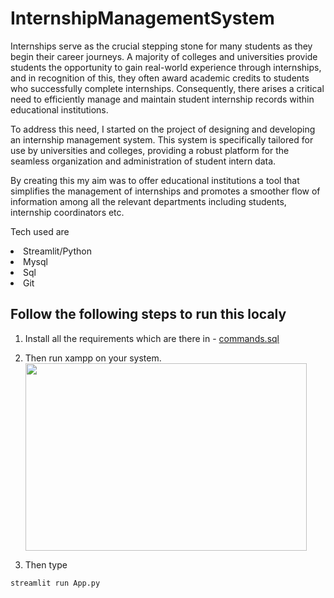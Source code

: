# InternshipManagementSystem
Internships serve as the crucial stepping stone for many students as they begin their career journeys. A majority of colleges and universities provide  students the opportunity to gain real-world experience through internships, and in recognition of this, they often award academic credits to students who successfully complete internships. Consequently, there arises a critical need to efficiently manage and maintain student internship records within educational institutions.

To address this need, I started on the project of designing and developing an internship management system. This system is specifically tailored for use by universities and colleges, providing a robust platform for the seamless organization and administration of student intern data.

By creating this my aim was to offer educational institutions a tool that simplifies the management of internships and promotes a smoother flow of information among all the relevant departments including students, internship coordinators etc.

Tech used are
<li>Streamlit/Python</li>
<li>Mysql</li>
<li>Sql</li>
<li>Git</li>

## Follow the following steps to run this localy
1. Install all the requirements which are there in - [commands.sql](./requirement.txt)
2. Then run xampp on your system.</br>
<img src="https://drive.google.com/uc?export=view&id=1Zbs6HHD1VHWGBWtZcRlPFmsF4IR8Uvym" height=300 width=450 ></br>

3. Then type 
```bash
streamlit run App.py
```
